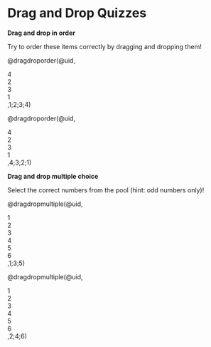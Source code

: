 <!--
author:   Your Name
email:    your@email.com
version:  0.1.0
language: en
narrator: US English Female

script:   https://cdnjs.cloudflare.com/ajax/libs/Sortable/1.14.0/Sortable.min.js

@dragdroporder
<div style="width: 100%; max-width: 600px; padding: 20px; border: 1px solid #ccc; border-radius: 8px;">
  <div class="question" style="font-size: 18px; margin-bottom: 20px;">@0</div>
  <div class="choices-container" style="display: flex; flex-direction: column; gap: 10px;" id="quiz-@0">
    @1
  </div>
  <div class="feedback" style="margin-top: 20px; font-weight: bold; text-align: center;"></div>
</div>


<script>
  setTimeout(() => {
    (function(quizId){
      try {
        const container = document.querySelector(`#quiz-${quizId}`);
        if (!container) {
          console.error(`Container not found for quiz ${quizId}`);
          return;
        }

        const feedback = container.nextElementSibling;
        const correctAnswers = '@2'.split(';');
        
        new Sortable(container, {
          animation: 150,
          onEnd: function() {
            const choices = Array.from(container.querySelectorAll('.choice'));
            const currentOrder = choices.map(choice => choice.textContent.trim());
            
            const isCorrect = currentOrder.length === correctAnswers.length && 
                             currentOrder.every((answer, index) => answer === correctAnswers[index]);
            
            if (isCorrect) {
              feedback.textContent = "Correct!";
              feedback.style.color = "green";
            } else {
              feedback.textContent = "Try again!";
              feedback.style.color = "red";
            }
          }
        });
        
        container.querySelectorAll('.choice').forEach(element => {
          element.setAttribute('style', 'padding: 10px; background-color: #f0f0f0; border: 1px solid #ddd; border-radius: 4px; cursor: move; user-select: none;');
        });
      } catch (error) {
        console.error('Error initializing quiz:', error);
      }
    })('@0');
  }, 100);
</script>
@end

@dragdropmultiple
<div style="width: 100%; max-width: 600px; padding: 20px; border: 1px solid #ccc; border-radius: 8px;" id="quiz-@0">
  <div class="question" style="font-size: 18px; margin-bottom: 20px;">@0</div>
  
  <div style="display: flex; gap: 20px;">
    <div style="flex: 1;">
      <div style="font-weight: bold; margin-bottom: 10px;">Pool:</div>
      <div class="pool-container" style="min-height: 50px; padding: 10px; background-color: #f8f8f8; border: 1px dashed #ccc; border-radius: 4px;" id="pool-@0">
        @1
      </div>
    </div>
    
    <div style="flex: 1;">
      <div style="font-weight: bold; margin-bottom: 10px;">Your Selection:</div>
      <div class="target-container" style="min-height: 50px; padding: 10px; background-color: #f8f8f8; border: 1px dashed #ccc; border-radius: 4px;" id="target-@0">
      </div>
    </div>
  </div>
  
  <div class="feedback" style="margin-top: 20px; font-weight: bold; text-align: center;"></div>
</div>

<script>
  setTimeout(() => {
    (function(quizId){
      try {
        const quizContainer = document.querySelector(`#quiz-${quizId}`);
        const poolContainer = quizContainer.querySelector('.pool-container');
        const targetContainer = quizContainer.querySelector('.target-container');
        const feedback = quizContainer.querySelector('.feedback');
        const correctAnswers = new Set('@2'.split(';'));
        
        // Apply styles to choice elements
        poolContainer.querySelectorAll('.choice').forEach(element => {
          element.setAttribute('style', 'padding: 10px; background-color: #f0f0f0; border: 1px solid #ddd; border-radius: 4px; cursor: move; user-select: none;');
        });

        new Sortable(poolContainer, {
          group: {
            name: quizId,
            put: true
          },
          animation: 150,
          onEnd: checkAnswer
        });
        
        new Sortable(targetContainer, {
          group: {
            name: quizId,
            pull: true,
            put: true
          },
          animation: 150,
          onAdd: checkAnswer,
          onRemove: checkAnswer
        });

        function checkAnswer() {
          const currentAnswers = new Set(
            Array.from(targetContainer.querySelectorAll('.choice'))
              .map(choice => choice.textContent.trim())
          );

          const isCorrect = currentAnswers.size === correctAnswers.size &&
                           [...currentAnswers].every(answer => correctAnswers.has(answer));
          
          if (isCorrect) {
            feedback.textContent = "Correct!";
            feedback.style.color = "green";
          } else {
            feedback.textContent = "Try again!";
            feedback.style.color = "red";
          }
        }
      } catch (error) {
        console.error('Error initializing quiz:', error);
      }
    })('q0');
  }, 100);
</script>
@end
-->

# Drag and Drop Quizzes

**Drag and drop in order**

Try to order these items correctly by dragging and dropping them!

@dragdroporder(@uid,
<div class="choice">4</div>
<div class="choice">2</div>
<div class="choice">3</div>
<div class="choice">1</div>,1;2;3;4)

@dragdroporder(@uid,
<div class="choice">4</div>
<div class="choice">2</div>
<div class="choice">3</div>
<div class="choice">1</div>,4;3;2;1)

**Drag and drop multiple choice**

Select the correct numbers from the pool (hint: odd numbers only)!

@dragdropmultiple(@uid,
<div class="choice">1</div>
<div class="choice">2</div>
<div class="choice">3</div>
<div class="choice">4</div>
<div class="choice">5</div>
<div class="choice">6</div>,1;3;5)

@dragdropmultiple(@uid,
<div class="choice">1</div>
<div class="choice">2</div>
<div class="choice">3</div>
<div class="choice">4</div>
<div class="choice">5</div>
<div class="choice">6</div>,2;4;6)
